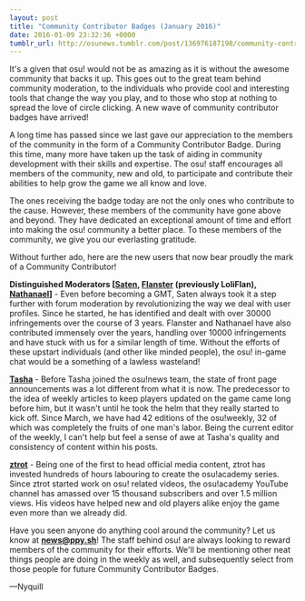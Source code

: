 ```yaml
---
layout: post
title: "Community Contributor Badges (January 2016)"
date: 2016-01-09 23:32:36 +0000
tumblr_url: http://osunews.tumblr.com/post/136976187198/community-contributor-badges-january-2016
---
```


It's a given that osu! would not be as amazing as it is without the awesome community that backs it up. This goes out to the great team behind community moderation, to the individuals who provide cool and interesting tools that change the way you play, and to those who stop at nothing to spread the love of circle clicking. A new wave of community contributor badges have arrived!

A long time has passed since we last gave our appreciation to the members of the community in the form of a Community Contributor Badge. During this time, many more have taken up the task of aiding in community development with their skills and expertise. The osu! staff encourages all members of the community, new and old, to participate and contribute their abilities to help grow the game we all know and love.

The ones receiving the badge today are not the only ones who contribute to the cause. However, these members of the community have gone above and beyond. They have dedicated an exceptional amount of time and effort into making the osu! community a better place. To these members of the community, we give you our everlasting gratitude.

Without further ado, here are the new users that now bear proudly the mark of a Community Contributor!

**Distinguished Moderators [[Saten](https://osu.ppy.sh/users/Saten), [Flanster](https://osu.ppy.sh/users/Flanster) (previously LoliFlan), [Nathanael](https://osu.ppy.sh/users/Nathanael)]**  - Even before becoming a GMT, Saten always took it a step further with forum moderation by revolutionizing the way we deal with user profiles. Since he started, he has identified and dealt with over 30000 infringements over the course of 3 years. Flanster and Nathanael have also contributed immensely over the years, handling over 10000 infringements and have stuck with us for a similar length of time. Without the efforts of these upstart individuals (and other like minded people), the osu! in-game chat would be a something of a lawless wasteland!

**[Tasha](https://osu.ppy.sh/users/Tasha)** - Before Tasha joined the osu!news team, the state of front page announcements was a lot different from what it is now. The predecessor to the idea of weekly articles to keep players updated on the game came long before him, but it wasn't until he took the helm that they really started to kick off. Since March, we have had 42 editions of the osu!weekly, 32 of which was completely the fruits of one man's labor. Being the current editor of the weekly, I can't help but feel a sense of awe at Tasha's quality and consistency of content within his posts.

**[ztrot](https://osu.ppy.sh/users/ztrot)** - Being one of the first to head official media content, ztrot has invested hundreds of hours labouring to create the osu!academy series. Since ztrot started work on osu! related videos, the osu!academy YouTube channel has amassed over 15 thousand subscribers and over 1.5 million views. His videos have helped new and old players alike enjoy the game even more than we already did.

Have you seen anyone do anything cool around the community? Let us know at **[news@ppy.sh](mailto:news@ppy.sh)**!  The staff behind osu! are always looking to reward members of the community for their efforts. We'll be mentioning other neat things people are doing in the weekly as well, and subsequently select from those people for future Community Contributor Badges.

—Nyquill
